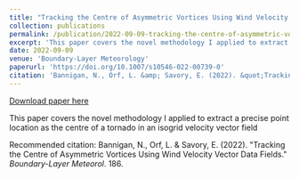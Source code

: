 ```yaml
---
title: "Tracking the Centre of Asymmetric Vortices Using Wind Velocity Vector Data Fields"
collection: publications
permalink: /publication/2022-09-09-tracking-the-centre-of-asymmetric-vortices-using-wind-velocity-vector-data-fields
excerpt: 'This paper covers the novel methodology I applied to extract a precise point location as the centre of a tornado in an isogrid velocity vector field'
date: 2022-09-09
venue: 'Boundary-Layer Meteorology'
paperurl: 'https://doi.org/10.1007/s10546-022-00739-0'
citation: 'Bannigan, N., Orf, L. &amp; Savory, E. (2022). &quot;Tracking the Centre of Asymmetric Vortices Using Wind Velocity Vector Data Fields.&quot; <i>Boundary-Layer Meteorol</i>. 186.'
---
```


<a href='https://doi.org/10.1007/s10546-022-00739-0'>Download paper here</a>

This paper covers the novel methodology I applied to extract a precise point location as the centre of a tornado in an isogrid velocity vector field

Recommended citation: Bannigan, N., Orf, L. & Savory, E. (2022). "Tracking the Centre of Asymmetric Vortices Using Wind Velocity Vector Data Fields." <i>Boundary-Layer Meteorol</i>. 186.